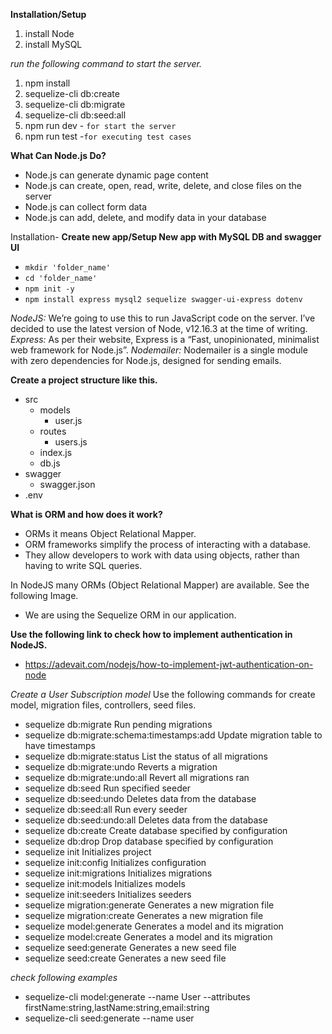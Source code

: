 **Installation/Setup**
1. install Node
2. install MySQL
 
*run the following command to start the server.*
   1. npm install
   2. sequelize-cli db:create
   3. sequelize-cli db:migrate
   4. sequelize-cli db:seed:all
   5. npm run dev - ```for start the server```
   6. npm run test -```for executing test cases```


**What Can Node.js Do?**
 - Node.js can generate dynamic page content
 - Node.js can create, open, read, write, delete, and close files on the server
 - Node.js can collect form data
 - Node.js can add, delete, and modify data in your database

Installation-
**Create new app/Setup New app with MySQL DB and swagger UI**
- ```mkdir 'folder_name'```
- ```cd 'folder_name'```
- ```npm init -y```
- ```npm install express mysql2 sequelize swagger-ui-express dotenv```

*NodeJS:*
 We’re going to use this to run JavaScript code on the server. I’ve decided to use the latest version of Node, v12.16.3 at the time of writing.
*Express:* As per their website, Express is a “Fast, unopinionated, minimalist web framework for Node.js”.
*Nodemailer:* Nodemailer is a single module with zero dependencies for Node.js, designed for sending emails.

**Create a project structure like this.**
- src
  - models
    - user.js
  - routes
    - users.js
  - index.js
  - db.js
- swagger
  - swagger.json
- .env

**What is ORM and how does it work?**
  - ORMs it means Object Relational Mapper.
  - ORM frameworks simplify the process of interacting with a database.
  - They allow developers to work with data using objects, rather than having to write SQL queries.

In NodeJS many ORMs (Object Relational Mapper) are available. See the following Image.
  - We are using the Sequelize ORM in our application.

**Use the following link to check how to implement authentication in NodeJS.**
- https://adevait.com/nodejs/how-to-implement-jwt-authentication-on-node

*Create a User Subscription model*
Use the following commands for create model, migration files, controllers, seed files.

  - sequelize db:migrate                        Run pending migrations
  - sequelize db:migrate:schema:timestamps:add  Update migration table to have timestamps
  - sequelize db:migrate:status                 List the status of all migrations
  - sequelize db:migrate:undo                   Reverts a migration
  - sequelize db:migrate:undo:all               Revert all migrations ran
  - sequelize db:seed                           Run specified seeder
  - sequelize db:seed:undo                      Deletes data from the database
  - sequelize db:seed:all                       Run every seeder
  - sequelize db:seed:undo:all                  Deletes data from the database
  - sequelize db:create                         Create database specified by configuration
  - sequelize db:drop                           Drop database specified by configuration
  - sequelize init                              Initializes project
  - sequelize init:config                       Initializes configuration
  - sequelize init:migrations                   Initializes migrations
  - sequelize init:models                       Initializes models
  - sequelize init:seeders                      Initializes seeders
  - sequelize migration:generate                Generates a new migration file
  - sequelize migration:create                  Generates a new migration file
  - sequelize model:generate                    Generates a model and its migration
  - sequelize model:create                      Generates a model and its migration
  - sequelize seed:generate                     Generates a new seed file
  - sequelize seed:create                       Generates a new seed file

*check following examples*
 - sequelize-cli model:generate --name User --attributes firstName:string,lastName:string,email:string
 - sequelize-cli seed:generate --name user
